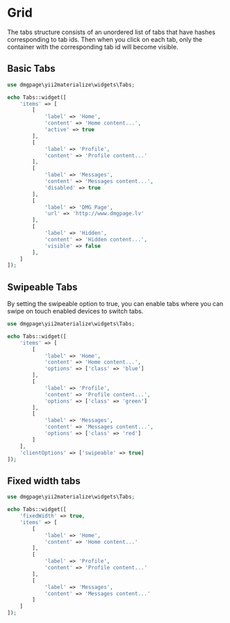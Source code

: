 # Grid

The tabs structure consists of an unordered list of tabs that have hashes corresponding to tab ids.
Then when you click on each tab, only the container with the corresponding tab id will become visible.

## Basic Tabs

```php
use dmgpage\yii2materialize\widgets\Tabs;

echo Tabs::widget([
    'items' => [
        [
            'label' => 'Home',
            'content' => 'Home content...',
            'active' => true
        ],
        [
            'label' => 'Profile',
            'content' => 'Profile content...'
        ],
        [
            'label' => 'Messages',
            'content' => 'Messages content...',
            'disabled' => true
        ],
        [
            'label' => 'DMG Page',
            'url' => 'http://www.dmgpage.lv'
        ],
        [
            'label' => 'Hidden',
            'content' => 'Hidden content...',
            'visible' => false
        ],
    ]
]);
```

## Swipeable Tabs

By setting the swipeable option to true, you can enable tabs where you can swipe on touch enabled devices to switch tabs.

```php
use dmgpage\yii2materialize\widgets\Tabs;

echo Tabs::widget([
    'items' => [
        [
            'label' => 'Home',
            'content' => 'Home content...',
            'options' => ['class' => 'blue']
        ],
        [
            'label' => 'Profile',
            'content' => 'Profile content...',
            'options' => ['class' => 'green']
        ],
        [
            'label' => 'Messages',
            'content' => 'Messages content...',
            'options' => ['class' => 'red']
        ]
    ],
    'clientOptions' => ['swipeable' => true]
]);
```

## Fixed width tabs 

```php
use dmgpage\yii2materialize\widgets\Tabs;

echo Tabs::widget([
    'fixedWidth' => true,
    'items' => [
        [
            'label' => 'Home',
            'content' => 'Home content...'
        ],
        [
            'label' => 'Profile',
            'content' => 'Profile content...'
        ],
        [
            'label' => 'Messages',
            'content' => 'Messages content...'
        ]
    ]
]);
```
